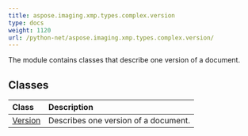 ```yaml
---
title: aspose.imaging.xmp.types.complex.version
type: docs
weight: 1120
url: /python-net/aspose.imaging.xmp.types.complex.version/
---
```



The module contains classes that describe one version of a document.

## **Classes**
|**Class**|**Description**|
| :- | :- |
|[Version](/imaging/python-net/aspose.imaging.xmp.types.complex.version/version/)|Describes one version of a document.|
